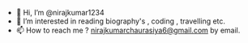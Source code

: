 - 👋 Hi, I’m @nirajkumar1234
- 👀 I’m interested in reading biography's , coding , travelling etc.
- 📫 How to reach me ?
nirajkumarchaurasiya6@gmail.com  by email.

<!---
nirajkumar1234/nirajkumar1234 is a ✨ special ✨ repository because its `README.md` (this file) appears on your GitHub profile.
You can click the Preview link to take a look at your changes.
--->
